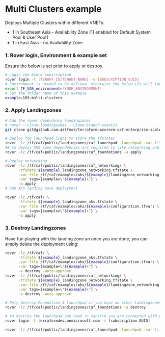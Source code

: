 # Multi Clusters example

Deploys Multiple Clusters within different VNETs:
- 1 in Southeast Asia - Availability Zone [1] enabled for Default System Pool & User Pool1
- 1 in East Asia - no Availability Zone

### 1. Rover login, Environment & example set
Ensure the below is set prior to apply or destroy.
```bash
# Login the Azure subscription
rover login -t [TENANT_ID/TENANT_NAME] -s [SUBSCRIPTION_GUID]
# Environment is needed to be defined, otherwise the below LZs will land into sandpit which someone else is working on
export TF_VAR_environment=[YOUR_ENVIRONMENT]
# Set the folder name of this example
example=103-multi-clusters
```
### 2. Apply Landingzones
```bash
# Add the lower dependency landingzones
# rover --clone-landingzones --clone-branch vnext13
git clone git@github.com:aztfmod/terraform-azurerm-caf-enterprise-scale.git /tf/caf/public

# Deploy the launchpad light to store the tfstates
rover -lz /tf/caf/public/landingzones/caf_launchpad -launchpad -var-file /tf/caf/configuration/bicycle_launchpad_configuration.tfvars -a apply
## To deploy AKS some dependencies are required to like networking and some acounting, security and governance services are required.
rover -lz /tf/caf/public/landingzones/caf_foundations -a apply

# Deploy networking
rover -lz /tf/caf/public/landingzones/caf_networking/ \
      -tfstate ${example}_landingzone_networking.tfstate \
      -var-file /tf/caf/examples/aks/${example}/landingzone_networking.tfvars \
      -var tags={example=\"${example}\"} \
      -a apply
# Run AKS landing zone deployment

rover -lz /tf/caf/ \
      -tfstate ${example}_landingzone_aks.tfstate \
      -var-file /tf/caf/examples/aks/${example}/configuration.tfvars \
      -var tags={example=\"${example}\"} \
      -a apply    
```
### 3. Destroy Landingzones
Have fun playing with the landing zone an once you are done, you can simply delete the deployment using:

```bash
rover -lz /tf/caf/ \
      -tfstate ${example}_landingzone_aks.tfstate \
      -var-file /tf/caf/examples/aks/${example}/configuration.tfvars \
      -var tags={example=\"${example}\"} \
      -a destroy -auto-approve
rover -lz /tf/caf/public/landingzones/caf_networking/ \
      -tfstate ${example}_landingzone_networking.tfstate \
      -var-file /tf/caf/examples/aks/${example}/landingzone_networking.tfvars \
      -var tags={example=\"${example}\"} \
      -a destroy -auto-approve

# Only destroy Foundation & Launchpad if you have no other Landingzones dependent on them.
rover -lz /tf/caf/public/landingzones/caf_foundations -a destroy

# to destroy the launchpad you need to conifrm you are connected with your user. If not reconnect with
rover login -t terraformdev.onmicrosoft.com -s [subscription GUID]

rover -lz /tf/caf/public/landingzones/caf_launchpad -launchpad -var-file /tf/caf/configuration/bicycle_launchpad_configuration.tfvars -a destroy
```
